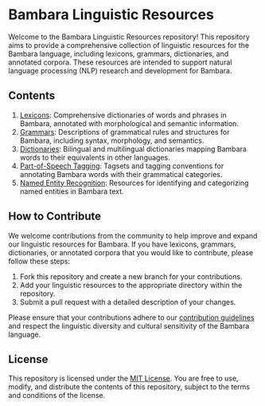 # Bambara Linguistic Resources

Welcome to the Bambara Linguistic Resources repository! This repository aims to provide a comprehensive collection of linguistic resources for the Bambara language, including lexicons, grammars, dictionaries, and annotated corpora. These resources are intended to support natural language processing (NLP) research and development for Bambara.

## Contents

1. [Lexicons](#lexicons): Comprehensive dictionaries of words and phrases in Bambara, annotated with morphological and semantic information.
2. [Grammars](#grammars): Descriptions of grammatical rules and structures for Bambara, including syntax, morphology, and semantics.
3. [Dictionaries](#dictionaries): Bilingual and multilingual dictionaries mapping Bambara words to their equivalents in other languages.
4. [Part-of-Speech Tagging](#part-of-speech-tagging): Tagsets and tagging conventions for annotating Bambara words with their grammatical categories.
5. [Named Entity Recognition](#named-entity-recognition): Resources for identifying and categorizing named entities in Bambara text.

## How to Contribute

We welcome contributions from the community to help improve and expand our linguistic resources for Bambara. If you have lexicons, grammars, dictionaries, or annotated corpora that you would like to contribute, please follow these steps:

1. Fork this repository and create a new branch for your contributions.
2. Add your linguistic resources to the appropriate directory within the repository.
3. Submit a pull request with a detailed description of your changes.

Please ensure that your contributions adhere to our [contribution guidelines](CONTRIBUTING.md) and respect the linguistic diversity and cultural sensitivity of the Bambara language.

## License

This repository is licensed under the [MIT License](LICENSE). You are free to use, modify, and distribute the contents of this repository, subject to the terms and conditions of the license.
